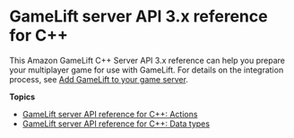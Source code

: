 # GameLift server API 3\.x reference for C\+\+<a name="integration-server-sdk4-cpp"></a>

This Amazon GameLift C\+\+ Server API 3\.x reference can help you prepare your multiplayer game for use with GameLift\. For details on the integration process, see [Add GameLift to your game server](gamelift-sdk-server-api.md)\.

**Topics**
+ [GameLift server API reference for C\+\+: Actions](integration-server-sdk-cpp-ref-actions.md)
+ [GameLift server API reference for C\+\+: Data types](integration-server-sdk-cpp-ref-datatypes.md)